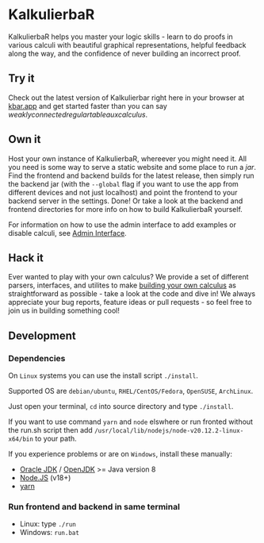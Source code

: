 # KalkulierbaR

KalkulierbaR helps you master your logic skills - learn to do proofs in various calculi with beautiful graphical
representations, helpful feedback along the way, and the confidence of never building an incorrect proof.

## Try it

Check out the latest version of Kalkulierbar right here in your browser at [kbar.app](https://kbar.app) and get started
faster than you can say _weaklyconnectedregulartableauxcalculus_.

## Own it

Host your own instance of KalkulierbaR, whereever you might need it. All you need is some way to serve a static website
and some place to run a _jar_. Find the frontend and backend builds for the latest release, then simply run the backend
jar (with the `--global` flag if you want to use the app from different devices and not just localhost) and point the
frontend to your backend server in the settings. Done!
Or take a look at the backend and frontend directories for more info on how to build KalkulierbaR yourself.

For information on how to use the admin interface to add examples or disable calculi,
see [Admin Interface](./backend/docs/AdminInterface.md).

## Hack it

Ever wanted to play with your own calculus? We provide a set of different parsers, interfaces, and utilites to
make [building your own calculus](./backend/docs/ImplementingACalculus.md) as straightforward as possible - take a look
at the code and dive in!
We always appreciate your bug reports, feature ideas or pull requests - so feel free to join us in building something
cool!

## Development

### Dependencies

On `Linux` systems you can use the install script `./install`.

Supported OS are `debian/ubuntu`, `RHEL/CentOS/Fedora`, `OpenSUSE`, `ArchLinux`.

Just open your terminal, `cd` into source directory and type `./install`.

If you want to use command `yarn` and `node` elswhere or run fronted without the run.sh script then
add `/usr/local/lib/nodejs/node-v20.12.2-linux-x64/bin` to your path.

If you experience problems or are on `Windows`, install these manually:

- [Oracle JDK](https://www.oracle.com/java/technologies/javase-downloads.html)
  / [OpenJDK](https://openjdk.java.net/install/index.html) >= Java version 8
- [Node.JS](https://nodejs.org/en/download/) (v18+)
- [yarn](https://yarnpkg.com/getting-started/install)

### Run frontend and backend in same terminal

- Linux: type `./run`
- Windows: `run.bat`
